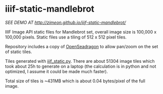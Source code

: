 # iiif-static-mandlebrot

*SEE DEMO AT <http://zimeon.github.io/iiif-static-mandlebrot/>*

IIIF Image API static files for Mandlebrot set, overall image 
size is 100,000 x 100,000 pixels. Static files use a tiling of
512 x 512 pixel tiles.

Repository includes a copy of [OpenSeadragon](https://openseadragon.github.io/)
to allow pan/zoom on the set of static tiles.

Tiles generated with [iiif_static.py](https://github.com/zimeon/iiif/tree/master/demo-static).
There are about 51304 image tiles which took about 25h to generate on a laptop (the 
calculation is in python and not optimized, I assume it could be made much faster).

Total size of tiles is ~431MB which is about 0.04 bytes/pixel of the full image.

